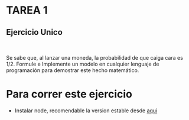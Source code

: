 <h1>TAREA 1</h1>
<h2>Ejercicio Unico</h2>
<br>
<p>Se sabe que, al lanzar una moneda, la probabilidad de que caiga
cara es 1/2. Formule e Implemente un modelo en cualquier
lenguaje de programación para demostrar este hecho
matemático.</p>

<h1>Para correr este ejercicio</h1>
<ul>
    <li>Instalar node, recomendable la version estable desde <a href="https://nodejs.org/es/">aqui</> </li>
</ul>